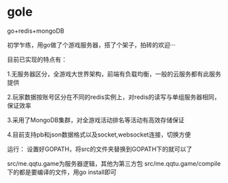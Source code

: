 gole
====

go+redis+mongoDB

初学乍练，用go做了个游戏服务器，搭了个架子，拍砖的欢迎···

目前已实现的特点有：

1.无服务器区分，全游戏大世界架构，前端有负载均衡，一般的云服务都有此服务提供

2.玩家数据按账号区分在不同的redis实例上，对redis的读写与单组服务器相同，保证效率

3.采用了MongoDB集群，对全游戏活动排名等活动有高效存储保证

4.目前支持pb和json数据格式以及socket,websocket连接，切换方便


运行：
设置好GOPATH，将src的文件夹替换到GOPATH下的就可以了

src/me.qqtu.game为服务器逻辑，其他为第三方包
src/me.qqtu.game/compile下的都是要编译的文件，用go install即可
